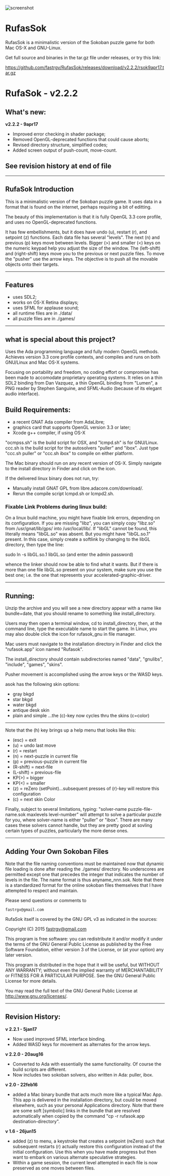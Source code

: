 ![screenshot](https://github.com/fastrgv/RufasSok/blob/master/rsok.png)

# RufasSok
RufasSok is a minimalistic version of the Sokoban puzzle game for both Mac OS-X and GNU-Linux.

Get full source and binaries in the tar.gz file under releases, or try this link:

https://github.com/fastrgv/RufasSok/releases/download/v2.2.2/rsok9apr17.tar.gz


# RufaSok - v2.2.2

## What's new:


**v2.2.2 - 9apr17**

* Improved error checking in shader package;
* Removed OpenGL-deprecated functions that could cause aborts;
* Revised directory structure, simplified codes;
* Added screen output of push-count, move-count.

## See revision history at end of file



-----------------------------------------------------------------

## RufaSok Introduction

This is a minimalistic version of the Sokoban puzzle game.  It uses data in a format that is found on the internet, perhaps requiring a bit of editting.

The beauty of this implementation is that it is fully OpenGL 3.3 core profile, and uses no OpenGL-deprecated functions.

It has few embellishments, but it does have undo (u), restart (r), and setpoint (z) functions.  Each data file has several "levels".  The next (n) and previous (p) keys move between levels.  Bigger (>) and smaller (<) keys on the numeric keypad help you adjust the size of the window.  The (left-shift) and (right-shift) keys move you to the previous or next puzzle files.  To move the "pusher" use the arrow keys.  The objective is to push all the movable objects onto their targets.

--------------------------------------------
## Features

* uses SDL2;
* works on OS-X Retina displays;
* uses SFML for applause sound;
* all runtime files are in ./data/
* all puzzle files are in ./games/

----------------------------------------------

## what is special about this project?
Uses the Ada programming language and fully modern OpenGL methods.  Achieves version 3.3 core profile contexts, and compiles and runs on both GNU/Linux and Mac OS-X systems.

Focusing on portability and freedom, no coding effort or compromise has been made to accomodate proprietary operating systems.  It relies on a thin SDL2 binding from Dan Vazquez, a thin OpenGL binding from "Lumen", a PNG reader by Stephen Sanguine, and SFML-Audio (because of its elegant audio interface).



## Build Requirements:
* a recent GNAT Ada compiler from AdaLibre;
* graphics card that supports OpenGL version 3.3 or later;
* Xcode g++ compiler, if using OS-X


"ocmpss.sh" is the build script for OSX, and "lcmpd.sh" is for GNU/Linux.  ccc.sh is the build script for the autosolvers "puller" and "ibox".  Just type "ccc.sh puller" or "ccc.sh ibox" to compile on either platform.

The Mac binary should run on any recent version of OS-X.  Simply navigate to the install directory in Finder and click on the icon.

If the delivered linux binary does not run, try:

* Manually install GNAT GPL from libre.adacore.com/download/.
* Rerun the compile script lcmpd.sh or lcmpd2.sh.

### Fixable Link Problems during linux build:

On a linux build machine, you might have fixable link errors, depending on its configuration.  If you are missing "libz", you can simply copy "libz.so" from /usr/gnat/lib/gps/ into /usr/local/lib/.  If "libGL" cannot be found, this literally means "libGL.so" was absent.  But you might have "libGL.so.1" present.  In this case, simply create a softlink by changing to the libGL directory, then type the line:

sudo ln -s libGL.so.1 libGL.so  (and enter the admin password)

whence the linker should now be able to find what it wants.  But if there is more than one file libGL.so present on your system, make sure you use the best one;  i.e. the one that represents your accelerated-graphic-driver.




------------------------------------------------

## Running:

Unzip the archive and you will see a new directory appear with a name like bundle+date, that you should rename to something like install_directory.  

Users may then open a terminal window, cd to install_directory, then, at the command line, type the executable name to start the game.  In Linux, you may also double click the icon for rufasok_gnu in file manager.

Mac users must navigate to the installation directory in Finder and click the "rufasok.app" icon named "Rufasok".
 

The install_directory should contain subdirectories named "data", "gnulibs", "include", "games", "skins".

Pusher movement is accomplished using the arrow keys or the WASD keys.

asok has the following skin options:
* gray bkgd
* star bkgd
* water bkgd
* antique desk skin
* plain and simple
...the (c)-key now cycles thru the skins (c=color)

-----------------------------------------------------------------

Note that the (h) key brings up a help menu that looks like this:

* (esc) = exit
* (u)   = undo last move
* (r)   = restart
* (n)   = next-puzzle in current file
* (p)   = previous-puzzle in current file
* (R-shift) = next-file
* (L-shift) = previous-file
* KP(>)   = bigger
* KP(<)   = smaller
* (z)   = reZero (setPoint)...subsequent presses of (r)-key will restore this configuration
* (c)   = next skin Color

Finally, subject to several limitations, typing: "solver-name puzzle-file-name.sok maxlevels level-number" will attempt to solve a particular puzzle for you, where solver-name is either "puller" or "ibox".  There are many cases these solvers cannot handle, but they are pretty good at sovling certain types of puzzles, particularly the more dense ones.

-----------------------------------------------------------------

## Adding Your Own Sokoban Files

Note that the file naming conventions must be maintained now that dynamic file loading is done after reading the ./games/ directory.  No underscores are permitted except one that precedes the integer that indicates the number of levels in the file.  The name format is thus anyname_nnn.sok.  Note that there is a standardized format for the online sokoban files themselves that I have attempted to respect and maintain.



Please send questions or comments to

	fastrgv@gmail.com



RufaSok itself is covered by the GNU GPL v3 as indicated in the sources:


 Copyright (C) 2015  <fastrgv@gmail.com>

 This program is free software: you can redistribute it and/or modify
 it under the terms of the GNU General Public License as published by
 the Free Software Foundation, either version 3 of the License, or
 (at your option) any later version.

 This program is distributed in the hope that it will be useful,
 but WITHOUT ANY WARRANTY; without even the implied warranty of
 MERCHANTABILITY or FITNESS FOR A PARTICULAR PURPOSE.  See the
 GNU General Public License for more details.

 You may read the full text of the GNU General Public License
 at <http://www.gnu.org/licenses/>.

-------------------------------------------------

## Revision History:


**v 2.2.1 - 5jan17**

* Now used improved SFML interface binding.
* Added WASD keys for movement as alternates for the arrow keys.


**v 2.2.0 - 20aug16**

* Converted to Ada with essentially the same functionality.  Of course the build scripts are different.
* Now includes two sokoban solvers, also written in Ada:  puller, ibox.


**v 2.0 - 22feb16**

* added a Mac binary bundle that acts much more like a typical Mac App.  This app is delivered in the installation directory, but could be moved elsewhere, such as your personal Applications directory.  Note that there are some soft [symbolic] links in the bundle that are resolved automatically when copied by the command "cp -r rufasok.app destination-directory".

**v 1.6 - 26jun15**

* added (z) to menu, a keystroke that creates a setpoint (reZero) such that subsequent restarts (r) actually restore this configuration instead of the initial configuration.  Use this when you have made progress but then want to embark on various alternate speculative strategies.
* Within a game session, the current level attempted in each file is now preserved as one moves between files.

